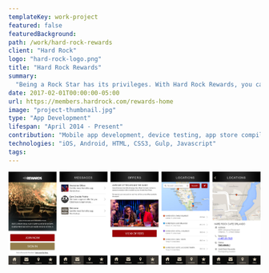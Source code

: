 ```yaml
---
templateKey: work-project
featured: false
featuredBackground:
path: /work/hard-rock-rewards
client: "Hard Rock"
logo: "hard-rock-logo.png"
title: "Hard Rock Rewards"
summary:
  "Being a Rock Star has its privileges. With Hard Rock Rewards, you can enjoy offers at nearly 200 participating Hard Rock® Cafes and Rock Shops, and earn points towards Free Nights at participating Hotels around the world. Simply provide your Rewards ID every time you visit a Hard Rock location. The Hard Rock Rewards app allows you to connect to your account, whenever you need it. You’ll have access to your member profile, Rewards ID, important notifications, and exclusive offers. You’ll also be able to find the nearest Hard Rock, wherever you are in the world."
date: 2017-02-01T00:00:00-05:00
url: https://members.hardrock.com/rewards-home
image: "project-thumbnail.jpg"
type: "App Development"
lifespan: "April 2014 - Present"
contribution: "Mobile app development, device testing, app store compilation, submission and release planning"
technologies: "iOS, Android, HTML, CSS3, Gulp, Javascript"
tags:
---
```

![Hard Rock Rewards App](app-pages.png)  
